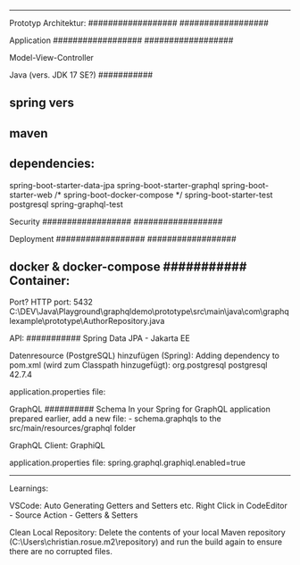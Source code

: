 ***********************************
Prototyp Architektur:
##################
##################


Application
##################
##################

Model-View-Controller


Java (vers. JDK 17 SE?)
###########

spring vers
-------


maven
------


dependencies:
-----------
<artifactId>spring-boot-starter-data-jpa</artifactId>
<artifactId>spring-boot-starter-graphql</artifactId>
<artifactId>spring-boot-starter-web</artifactId>
/* <artifactId>spring-boot-docker-compose</artifactId> */
<artifactId>spring-boot-starter-test</artifactId>
<artifactId>postgresql</artifactId>
<artifactId>spring-graphql-test</artifactId>


Security
##################
##################


Deployment
##################
##################

docker & docker-compose
###########
Container:
--------------------------------------------------------- 

Port?
HTTP port: 5432
C:\DEV\Java\Playground\graphqldemo\prototype\src\main\java\com\graphqlexample\prototype\AuthorRepository.java

API:
###########
Spring Data JPA - Jakarta EE

Datenresource (PostgreSQL) hinzufügen (Spring):
Adding dependency to pom.xml (wird zum Classpath hinzugefügt):
<dependencies>
    <dependency>
        <groupId>org.postgresql</groupId>
        <artifactId>postgresql</artifactId>
        <version>42.7.4</version>
    </dependency>    
</dependencies>
 
application.properties file:


GraphQL
##########
Schema
In your Spring for GraphQL application prepared earlier, 
add a new file:
	- schema.graphqls to the src/main/resources/graphql folder

GraphQL Client:
GraphiQL

application.properties file:
spring.graphql.graphiql.enabled=true


***************************************

Learnings:

VSCode:
Auto Generating Getters and Setters etc.
Right Click in CodeEditor - Source Action - Getters & Setters


Clean Local Repository:
Delete the contents of your local Maven repository 
(C:\Users\christian.rosue\.m2\repository) and run the build again 
to ensure there are no corrupted files.